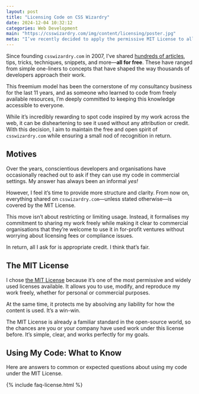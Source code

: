 ```yaml
---
layout: post
title: "Licensing Code on CSS Wizardry"
date: 2024-12-04 10:32:12
categories: Web Development
main: "https://csswizardry.com/img/content/licensing/poster.jpg"
meta: "I’ve recently decided to apply the permissive MIT License to all content on CSS Wizardry by default. How does this affect you?"
---
```


Since founding `csswizardry.com` in 2007, I’ve shared [hundreds of
articles](/archive/), tips, tricks, techniques, snippets, and more—**all for
free**. These have ranged from simple one-liners to concepts that have shaped
the way thousands of developers approach their work.

This freemium model has been the cornerstone of my consultancy business for the
last 11 years, and as someone who learned to code from freely available
resources, I’m deeply committed to keeping this knowledge accessible to
everyone.

While it’s incredibly rewarding to spot code inspired by my work across the web,
it can be disheartening to see it used without any attribution or credit. With
this decision, I aim to maintain the free and open spirit of `csswizardry.com`
while ensuring a small nod of recognition in return.


## Motives

Over the years, conscientious developers and organisations have occasionally
reached out to ask if they can use my code in commercial settings. My answer has
always been an informal _yes!_

However, I feel it’s time to provide more structure and clarity. From now on,
everything shared on `csswizardry.com`—unless stated otherwise—is covered by the
MIT License.

This move isn’t about restricting or limiting usage. Instead, it formalises my
commitment to sharing my work freely while making it clear to commercial
organisations that they’re welcome to use it in for-profit ventures without
worrying about licensing fees or compliance issues.

In return, all I ask for is appropriate credit. I think that’s fair.

## The MIT License

I chose [the MIT License](https://opensource.org/license/mit) because it’s one
of the most permissive and widely used licenses available. It allows you to use,
modify, and reproduce my work freely, whether for personal or commercial
purposes.

At the same time, it protects me by absolving any liability for how the content
is used. It’s a win-win.

The MIT License is already a familiar standard in the open-source world, so the
chances are you or your company have used work under this license before. It’s
simple, clear, and works perfectly for my goals.

## Using My Code: What to Know

Here are answers to common or expected questions about using my code under the
MIT License.

{% include faq-license.html %}
